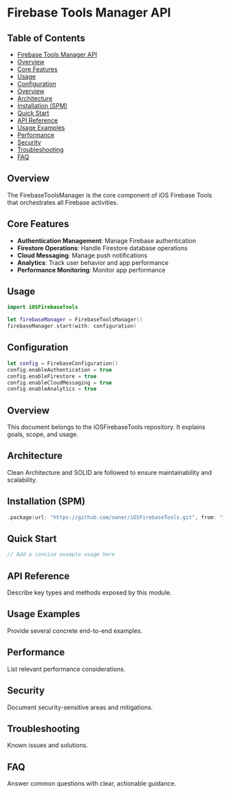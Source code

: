 # Firebase Tools Manager API

<!-- TOC START -->
## Table of Contents
- [Firebase Tools Manager API](#firebase-tools-manager-api)
- [Overview](#overview)
- [Core Features](#core-features)
- [Usage](#usage)
- [Configuration](#configuration)
- [Overview](#overview)
- [Architecture](#architecture)
- [Installation (SPM)](#installation-spm)
- [Quick Start](#quick-start)
- [API Reference](#api-reference)
- [Usage Examples](#usage-examples)
- [Performance](#performance)
- [Security](#security)
- [Troubleshooting](#troubleshooting)
- [FAQ](#faq)
<!-- TOC END -->


## Overview

The FirebaseToolsManager is the core component of iOS Firebase Tools that orchestrates all Firebase activities.

## Core Features

- **Authentication Management**: Manage Firebase authentication
- **Firestore Operations**: Handle Firestore database operations
- **Cloud Messaging**: Manage push notifications
- **Analytics**: Track user behavior and app performance
- **Performance Monitoring**: Monitor app performance

## Usage

```swift
import iOSFirebaseTools

let firebaseManager = FirebaseToolsManager()
firebaseManager.start(with: configuration)
```

## Configuration

```swift
let config = FirebaseConfiguration()
config.enableAuthentication = true
config.enableFirestore = true
config.enableCloudMessaging = true
config.enableAnalytics = true
```

## Overview
This document belongs to the iOSFirebaseTools repository. It explains goals, scope, and usage.

## Architecture
Clean Architecture and SOLID are followed to ensure maintainability and scalability.

## Installation (SPM)
```swift
.package(url: "https://github.com/owner/iOSFirebaseTools.git", from: "1.0.0")
```

## Quick Start
```swift
// Add a concise example usage here
```

## API Reference
Describe key types and methods exposed by this module.

## Usage Examples
Provide several concrete end-to-end examples.

## Performance
List relevant performance considerations.

## Security
Document security-sensitive areas and mitigations.

## Troubleshooting
Known issues and solutions.

## FAQ
Answer common questions with clear, actionable guidance.
